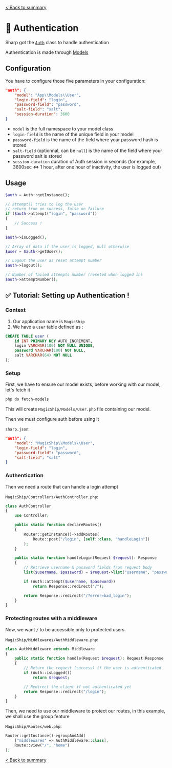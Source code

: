 [< Back to summary](../home.md)

# 🔐 Authentication

Sharp got the [`Auth`](../../Classes/Security/Auth.php) class to handle authentication

Authentication is made through [Models](../data/database.md)

## Configuration

You have to configure those five parameters in your configuration:

```json
"auth": {
    "model": "App\\Models\\User",
    "login-field": "login",
    "password-field": "password",
    "salt-field": "salt",
    "session-duration": 3600
}
```

- `model` is the full namespace to your model class
- `login-field` is the name of the unique field in your model
- `password-field` is the name of the field where your password hash is stored
- `salt-field` (optionnal, can be `null`) is the name of the field where your password salt is stored
- `session-duration` duration of Auth session in seconds (for example, 3600sec <=> 1 hour, after one hour of inactivity, the user is logged out)

## Usage

```php
$auth = Auth::getInstance();

// attempt() tries to log the user
// return true on success, false on failure
if ($auth->attempt("login", "password"))
{
    // Success !
}

$auth->isLogged();

// Array of data if the user is logged, null otherwise
$user = $auth->getUser();

// Logout the user as reset attempt number
$auth->logout();

// Number of failed attempts number (reseted when logged in)
$auth->attemptNumber();
```

## ✅ Tutorial: Setting up Authentication !

### Context

1. Our application name is `MagicShip`
2. We have a `user` table defined as :
```sql
CREATE TABLE user (
    id INT PRIMARY KEY AUTO_INCREMENT,
    login VARCHAR(100) NOT NULL UNIQUE,
    password VARCHAR(100) NOT NULL,
    salt VARCHAR(64) NOT NULL
);
```

### Setup

First, we have to ensure our model exists, before
working with our model, let's fetch it

```bash
php do fetch-models
```

This will create `MagicShip/Models/User.php` file containing our model.

Then we must configure auth before using it

`sharp.json`:
```json
"auth": {
    "model": "MagicShip\\Models\\User",
    "login-field": "login",
    "password-field": "password",
    "salt-field": "salt"
}
```

### Authentication

Then we need a route that can handle a login attempt

`MagicShip/Controllers/AuthController.php`:
```php
class AuthController
{
    use Controller;

    public static function declareRoutes()
    {
        Router::getInstance()->addRoutes(
            Route::post("/login", [self::class, "handleLogin"])
        );
    }

    public static function handleLogin(Request $request): Response
    {
        // Retrieve username & password fields from request body
        list($username, $password) = $request->list("username", "password");

        if (Auth::attempt($username, $password))
            return Response::redirect("/");

        return Response::redirect("/?error=bad_login");
    }
}
```

### Protecting routes with a middleware

Now, we want `/` to be accessible only to protected users

`MagicShip/Middlewares/AuthMiddleware.php`:
```php
class AuthMiddleware extends Middleware
{
    public static function handle(Request $request): Request|Response
    {
        // Return the request (success) if the user is authenticated
        if (Auth::isLogged())
            return $request;

        // Redirect the client if not authenticated yet
        return Response::redirect("/login");
    }
}
```

Then, we need to use our middleware to protect our routes,
in this example, we shall use the group feature

`MagicShip/Routes/web.php`:
```php
Router::getInstance()->groupAndAdd(
    ["middlewares" => AuthMiddleware::class],
    Route::view("/", "home")
);
```

[< Back to summary](../home.md)